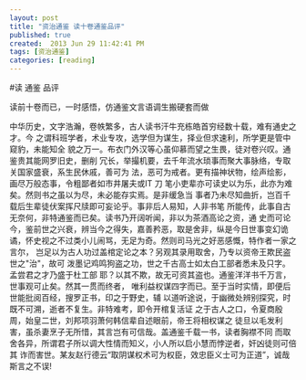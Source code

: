 ```yaml
---
layout: post
title: "资治通鉴 读十卷通鉴品评"
published: true
created:  2013 Jun 29 11:42:41 PM
tags: [资治通鉴]
categories: [reading]
---
```


#读 通鉴 品评

读前十卷而已，一时感悟，仿通鉴文言语调生搬硬套而做

中华历史，文字浩瀚，卷帙繁多，古人读书汗牛充栋皓首穷经数十载，难有通史之才。今
之谓科班学者，术业专攻，选学但为谋生，择业但求速利，所学更是管中窥豹，未能知全
貌之万一。布衣门外汉等心虽仰慕而望之生畏，徒对卷兴叹。通鉴贵其能网罗旧史，删削
冗长，举撮机要，去千年流水琐事而聚大事脉络，专取关国家盛衰，系生民休戚，善可为
法，恶可为戒者。更有描神状物，绘声绘影，画尽万般态事，令粗鄙者如市井屠夫或IT 刀
笔小吏辈亦可读史以为乐，此亦为难矣。然则书之虽以为尽，未必能存实焉。是非缓急当
事者乃未尽知曲折，岂百千载后生辈徒伏案挥尺牍即可妄论乎。事非后人易知，人非书笔
所能传，此事自古无奈何，非特通鉴而已矣。读书乃开阔听闻，非以为茶酒高论之资，通
史而可论今，鉴前世之兴衰，辨当今之得失，嘉善矜恶，取是舍非，纵是今日世事变幻诡
谲，怀史视之不过类小儿闹骂，无足为奇。然则司马光之好恶感慨，特作者一家之言尔，
岂足以为古人功过盖棺定论之本？另观其录用取舍，乃专以资帝王欺民盗世之"治"，故可
泼墨记鸡鸣狗盗之功，世之千古高士如太白工部者悉未及只字。孟尝君之才乃盛于杜工部
耶？以其不欺，故无可资其盗也。通鉴洋洋书千万言，世事观可止矣。然其一贯而终者，
唯利益权谋四字而已。至于当时实情，即便后世能批阅百经，搜罗正书，印之于野史，辅
以道听途说，于幽微处辨别探究，时既不可溯，逝者不复生。非特难考，即令开棺复活证
之于古人之口，令夏商殷周，始皇二世，刘邦项羽萧何韩信辈自述眼前，帝王将相权谋之
徒旦以毛发利害，虽杀妻烹子无所惜，其言岂有可信哉。盖通鉴千载一书，读者胸襟不同
而取舍各异，所谓君子所以调大性情而知义，小人所以启小慧而悖逆者，奸凶徒则可倍其
诈而害世。某友赵行德云“取阴谋权术可为权臣，效忠臣义士可为正道”，诚哉斯言之不误!


<!--

# 有“纯粹”的正义，公理吗？

# 高级动物


最终目的而言，正义也为利，恶也为利，人就是高级的动物而已

人类复杂发展的情感演绎出多种需求，物质利益的需求从来不曾磨灭消减过。

但同时有精神的需求，因此有人愿意抛弃利益追求精神，而有人沉迷与利益追求。因为前
者的不易，所以被一般社会鼓吹，提升到高出寻常大众的利益追求的地位。

丰富的精神，生发出多种复杂的情怀，有人愿意为情而死，为国家大众牺牲威武不屈岗位职守，信守道义承诺，贫贱不移威武不屈。
但有人就是固守眼前的物质利益，竭力追求个人财富为最高目的。但这些果然就是高级的需求满足么？凭据呢？


# 偶然和必然

历史太多的偶然性，历史虽是偶然性事件的堆积，也并非所有偶然就是偶然。

也并非是自以为是者们说的必然，偶然时间可永久改变历史。

-->


